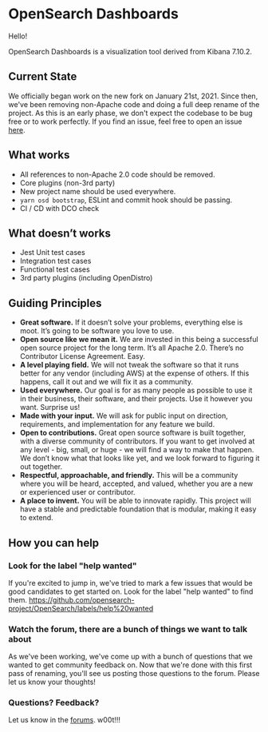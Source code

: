 # OpenSearch Dashboards

Hello!

OpenSearch Dashboards is a visualization tool derived from Kibana 7.10.2.

## Current State

We officially began work on the new fork on January 21st, 2021. Since then, we've been removing non-Apache code and doing a full deep rename of the project. As this is an early phase, we don't expect the codebase to be bug free or to work perfectly. If you find an issue, feel free to open an issue [here](https://github.com/opensearch-project/OpenSearch-Dashboards/issues). 

## What works

* All references to non-Apache 2.0 code should be removed.
* Core plugins (non-3rd party)
* New project name should be used everywhere.
* ```yarn osd bootstrap```, ESLint and commit hook should be passing.
* CI / CD with DCO check

## What doesn’t works

* Jest Unit test cases
* Integration test cases
* Functional test cases
* 3rd party plugins (including OpenDistro)

## Guiding Principles


* **Great software.** If it doesn’t solve your problems, everything else is moot. It’s going to be software you love to use.
* **Open source like we mean it.** We are invested in this being a successful open source project for the long term. It’s all Apache 2.0. There’s no Contributor License Agreement. Easy.
* **A level playing field.** We will not tweak the software so that it runs better for any vendor (including AWS) at the expense of others. If this happens, call it out and we will fix it as a community.
* **Used everywhere.** Our goal is for as many people as possible to use it in their business, their software, and their projects. Use it however you want. Surprise us!
* **Made with your input.** We will ask for public input on direction, requirements, and implementation for any feature we build.
* **Open to contributions.** Great open source software is built together, with a diverse community of contributors. If you want to get involved at any level - big, small, or huge - we will find a way to make that happen. We don’t know what that looks like yet, and we look forward to figuring it out together.
* **Respectful, approachable, and friendly.** This will be a community where you will be heard, accepted, and valued, whether you are a new or experienced user or contributor.
* **A place to invent.** You will be able to innovate rapidly. This project will have a stable and predictable foundation that is modular, making it easy to extend.

## How you can help

### Look for the label "help wanted"

If you're excited to jump in, we've tried to mark a few issues that would be good candidates to get started on. Look for the label "help wanted" to find them. https://github.com/opensearch-project/OpenSearch/labels/help%20wanted

### Watch the forum, there are a bunch of things we want to talk about

As we've been working, we've come up with a bunch of questions that we wanted to get community feedback on. Now that we're done with this first pass of renaming, you'll see us posting those questions to the forum. Please let us know your thoughts!

### Questions? Feedback?

Let us know in the [forums](https://discuss.opendistrocommunity.dev/). w00t!!!